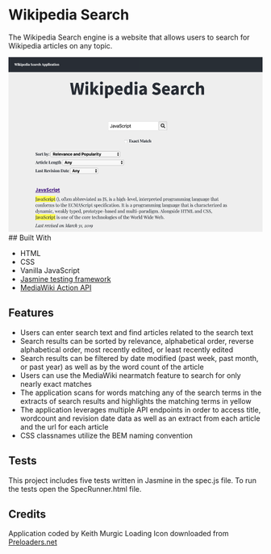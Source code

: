 # Wikipedia Search

The Wikipedia Search engine is a website that allows users to search for Wikipedia articles on any topic. 

<img src='screenshot.png' width='514px' height='346px'>
## Built With

* HTML
* CSS
* Vanilla JavaScript
* [Jasmine testing framework](https://jasmine.github.io/)
* [MediaWiki Action API](https://www.mediawiki.org/wiki/API:Main_page)


## Features

* Users can enter search text and find articles related to the search text
* Search results can be sorted by relevance, alphabetical order, reverse alphabetical order, most recently edited, or least recently edited
* Search results can be filtered by date modified (past week, past month, or past year) as well as by the word count of the article
* Users can use the MediaWiki nearmatch feature to search for only nearly exact matches
* The application scans for words matching any of the search terms in the extracts of search results and highlights the matching terms in yellow
* The application leverages multiple API endpoints in order to access title, wordcount and revision date data as well as an extract from each article and the url for each article
* CSS classnames utilize the BEM naming convention

## Tests

This project includes five tests written in Jasmine in the spec.js file.  To run the tests open the SpecRunner.html file.

## Credits
Application coded by Keith Murgic
Loading Icon downloaded from [Preloaders.net](https://icons8.com/preloaders/)